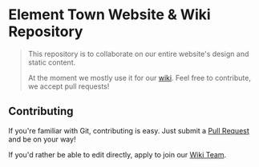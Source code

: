 # Element Town Website & Wiki Repository

> This repository is to collaborate on our entire website's design and static content.
>
> At the moment we mostly use it for our [wiki]. Feel free to contribute, we accept pull requests!

## Contributing

If you're familiar with Git, contributing is easy. Just submit a [Pull Request] and be on your way!

If you'd rather be able to edit directly, apply to join our [Wiki Team].

[Wiki]: https://element.town/wiki
[Pull Request]: https://github.com/elementtown/elementtown.github.io/pulls
[Wiki Team]: https://github.com/orgs/elementtown/teams/wiki
